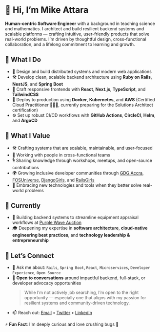 # 👋 Hi, I’m Mike Attara

**Human-centric Software Engineer** with a background in teaching science and mathematics. I architect and build resilient backend systems and scalable platforms — crafting intuitive, user-friendly products that solve real-world problems. I’m driven by thoughtful design, cross-functional collaboration, and a lifelong commitment to learning and growth.

## 🚀 What I Do

- 🧱 Design and build distributed systems and modern web applications  
- 🛠 Develop clean, scalable backend architecture using **Ruby on Rails**, **NestJS**, and **Spring Boot**  
- 🎨 Craft responsive frontends with **React**, **Next.js**, **TypeScript**, and **TailwindCSS**  
- 🚢 Deploy to production using **Docker**, **Kubernetes**, and **AWS** (Certified Cloud Practitioner 👨🏾‍💻, currently preparing for the Solutions Architect certification)  
- ⚙️ Set up robust CI/CD workflows with **GitHub Actions**, **CircleCI**, **Helm**, and **ArgoCD**

## 🧠 What I Value

- 🛠 Crafting systems that are scalable, maintainable, and user-focused  
- 🤝 Working with people in cross-functional teams  
- 🎙 Sharing knowledge through workshops, meetups, and open-source contributions  
- 🌍 Growing inclusive developer communities through [GDG Accra](https://gdg.community.dev/gdg-accra/), [FOSUniverse](https://fosuniverse.org), [DjangoGirls](https://djangogirls.org/), and [RailsGirls](https://railsgirls.com)  
- 🌱 Embracing new technologies and tools when they better solve real-world problems

## 📌 Currently

- 🔭 Building backend systems to streamline equipment appraisal workflows at [Purple Wave Auction](https://purplewave.com)  
- 🎓 Deepening my expertise in **software architecture**, **cloud-native engineering best practices**, and **technology leadership & entrepreneurship**

## 🤝 Let’s Connect

- 💬 Ask me about: `Rails`, `Spring Boot`, `React`, `Microservices`, `Developer Experience`, `Open Source`  
- 💼 **Open to conversations** around impactful backend, full-stack, or developer advocacy opportunities  
  > While I’m not actively job searching, I’m open to the right opportunity — especially one that aligns with my passion for resilient systems and community-driven technology.
- 📫 Reach out: [Email](mailto:mpyebattara@gmail.com) • [Twitter](https://twitter.com/attaradev) • [LinkedIn](https://www.linkedin.com/in/attaradev)

⚡ **Fun Fact**: I'm deeply curious and love crushing bugs 🐛
